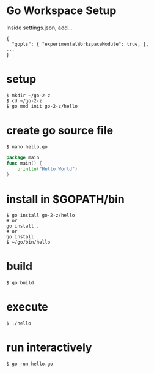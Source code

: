 # Go Workspace Setup
Inside settings.json, add...
```code
{
  "gopls": { "experimentalWorkspaceModule": true, },
...
}
```
# setup
```console
$ mkdir ~/go-2-z
$ cd ~/go-2-z
$ go mod init go-2-z/hello
```
# create go source file
```console
$ nano hello.go
```
```go
package main
func main() {
    println("Hello World")
}
```
# install in $GOPATH/bin
```console
$ go install go-2-z/hello
# or
go install .
# or
go install
$ ~/go/bin/hello
```
# build
```console
$ go build
```
# execute
```console
$ ./hello
```
# run interactively
```console
$ go run hello.go
```

